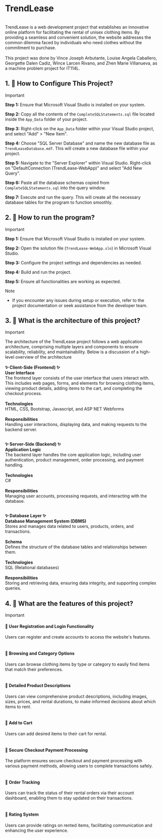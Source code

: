 # TrendLease
<br>
TrendLease is a web development project that establishes an innovative online platform for facilitating the rental of unisex clothing items. By providing a seamless and convenient solution, the website addresses the common dilemma faced by individuals who need clothes without the commitment to purchase.  
<br>
<br>
This project was done by Vince Joseph Arbutante, Louise Angela Caballero, Georgette Dalen Cadiz, Wince Larcen Rivano, and Zhen Marie Villanueva, as a machine problem project for IT114L. 

## 1. 💬 How to Configure This Project?

> [!IMPORTANT]
> **Step 1:** Ensure that Microsoft Visual Studio is installed on your system.
>
> **Step 2:** Copy all the contents of the `CompleteSQLStatements.sql` file located inside the `App_Data` folder of your project.
>
> **Step 3:** Right-click on the `App_Data` folder within your Visual Studio project, and select "Add" > "New Item".
>
> **Step 4:** Choose "SQL Server Database" and name the new database file as `TrendLeaseDatabase.mdf`. This will create a new database file within your project.
>
> **Step 5:** Navigate to the "Server Explorer" within Visual Studio. Right-click on "DefaultConnection (TrendLease-WebApp)" and select "Add New Query".
>
> **Step 6:** Paste all the database schemas copied from `CompleteSQLStatements.sql` into the query window.
>
> **Step 7:** Execute and run the query. This will create all the necessary database tables for the program to function smoothly.
>
## 2. 💬 How to run the program?

> [!IMPORTANT]
> **Step 1:** Ensure that Microsoft Visual Studio is installed on your system.
>
> **Step 2:** Open the solution file (`TrendLease-WebApp.sln`) in Microsoft Visual Studio.
>
> **Step 3:** Configure the project settings and dependencies as needed.
>
> **Step 4:** Build and run the project.
>
> **Step 5:** Ensure all functionalities are working as expected.

> [!NOTE]
> - If you encounter any issues during setup or execution, refer to the project documentation or seek assistance from the developer team.

## 3. 💬 What is the architecture of this project?

> [!IMPORTANT]
> The architecture of the TrendLease project follows a web application architecture, comprising multiple layers and components to ensure scalability, reliability, and maintainability. Below is a discussion of a high-level overview of the architecture
> <br /> <br />
> **✨ Client-Side (Frontend) ✨**
> <br />
> **User Interface**
> <br /> 
> The frontend layer consists of the user interface that users interact with. This includes web pages, forms, and elements for browsing clothing items, viewing product details, adding items to the cart, and completing the checkout process.
> <br /> <br />
> **Technologies**
> <br /> 
> HTML, CSS, Bootstrap, Javascript, and ASP NET Webforms
> <br /> <br />
> **Responsibilities**
> <br /> 
> Handling user interactions, displaying data, and making requests to the backend server.
> <br /> <br />
>
> **✨ Server-Side (Backend) ✨**
> <br />
> **Application Logic**
> <br /> 
> The backend layer handles the core application logic, including user authentication, product management, order processing, and payment handling.
> <br /> <br />
> **Technologies**
> <br /> 
> C#
> <br /> <br />
> **Responsibilities**
> <br /> 
> Managing user accounts, processing requests, and interacting with the database.
><br /> <br />
> 
> **✨ Database Layer ✨**
> <br />
> **Database Management System (DBMS)**
> <br /> 
> Stores and manages data related to users, products, orders, and transactions.
> <br /> <br />
> **Schema**
> <br /> 
> Defines the structure of the database tables and relationships between them.
> <br /> <br />
> **Technologies**
> <br /> 
> SQL (Relational databases)
> <br /> <br />
> **Responsibilities**
> <br /> 
> Storing and retrieving data, ensuring data integrity, and supporting complex queries.

## 4. 💬 What are the features of this project?
> [!IMPORTANT]
> <h4>🚀 User Registration and Login Functionality</h4>
> Users can register and create accounts to access the website's features. 
> <br /> <br />
> <h4>🚀 Browsing and Category Options</h4>
> Users can browse clothing items by type or category to easily find items that match their preferences.
> <br /> <br />
> <h4>🚀 Detailed Product Descriptions</h4> 
> Users can view comprehensive product descriptions, including images, sizes, prices, and rental durations, to make informed decisions about which items to rent.
> <br /> <br />
> <h4>🚀 Add to Cart</h4> 
> Users can add desired items to their cart for rental.
> <br /> <br />
> <h4>🚀 Secure Checkout Payment Processing</h4>
> The platform ensures secure checkout and payment processing with various payment methods, allowing users to complete transactions safely.
> <br /> <br />
> <h4>🚀 Order Tracking</h4> 
> Users can track the status of their rental orders via their account dashboard, enabling them to stay updated on their transactions.
> <br /> <br />
> <h4>🚀 Rating System</h4>
> Users can provide ratings on rented items, facilitating communication and enhancing the user experience.
>


